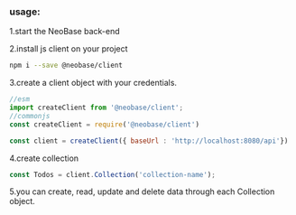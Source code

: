 
### usage:
1.start the NeoBase back-end

2.install js client on your project
```bash
npm i --save @neobase/client
```

3.create a client object with your credentials.
```js
//esm
import createClient from '@neobase/client';
//commonjs
const createClient = require('@neobase/client')

const client = createClient({ baseUrl : 'http://localhost:8080/api'})
```

4.create collection
```js
const Todos = client.Collection('collection-name');
```

5.you can create, read, update and delete data through each Collection object.
